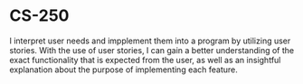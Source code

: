# CS-250
  
  I interpret user needs and impplement them into a program by utilizing user stories.  With the use of user stories, I can gain a better understanding of the exact functionality that is expected from the user, as well as an insightful explanation about the purpose of implementing each feature.

